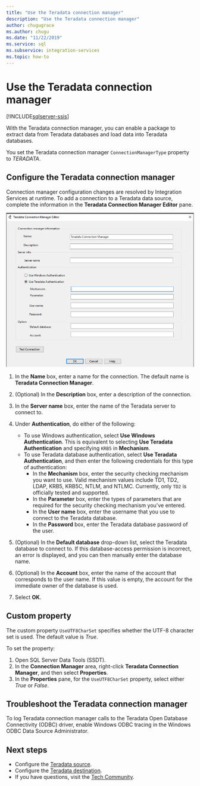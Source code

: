 ```yaml
---
title: "Use the Teradata connection manager"
description: "Use the Teradata connection manager"
author: chugugrace
ms.author: chugu
ms.date: "11/22/2019"
ms.service: sql
ms.subservice: integration-services
ms.topic: how-to
---
```

# Use the Teradata connection manager

[!INCLUDE[sqlserver-ssis](../../includes/applies-to-version/sqlserver-ssis.md)]

With the Teradata connection manager, you can enable a package to extract data from Teradata databases and load data into Teradata databases.

You set the Teradata connection manager `ConnectionManagerType` property to *TERADATA*.

## Configure the Teradata connection manager

Connection manager configuration changes are resolved by Integration Services at runtime. To add a connection to a Teradata data source, complete the information in the **Teradata Connection Manager Editor** pane.

![The Teradata Connection Manager Editor pane](media/teradata-connection-manager.png)

1. In the **Name** box, enter a name for the connection. The default name is **Teradata Connection Manager**.

1. (Optional) In the **Description** box, enter a description of the connection.

1. In the **Server name** box, enter the name of the Teradata server to connect to.

1. Under **Authentication**, do either of the following:

   - To use Windows authentication, select **Use Windows Authentication**. This is equivalent to selecting **Use Teradata Authentication** and specifying `KRB5` in **Mechanism**.
   - To use Teradata database authentication, select **Use Teradata Authentication**, and then enter the following credentials for this type of authentication:
     - In the **Mechanism** box, enter the security checking mechanism you want to use. Valid mechanism values include TD1, TD2, LDAP, KRB5, KRB5C, NTLM, and NTLMC. Currently, only `TD2` is officially tested and supported.
     - In the **Parameter** box, enter the types of parameters that are required for the security checking mechanism you've entered.
     - In the **User name** box, enter the username that you use to connect to the Teradata database.  
     - In the **Password** box, enter the Teradata database password of the user.

1. (Optional) In the **Default database** drop-down list, select the Teradata database to connect to. If this database-access permission is incorrect, an error is displayed, and you can then manually enter the database name.

1. (Optional) In the **Account** box, enter the name of the account that corresponds to the user name. If this value is empty, the account for the immediate owner of the database is used.
1. Select **OK**.

## Custom property

The custom property `UseUTF8CharSet` specifies whether the UTF-8 character set is used. The default value is *True*.

To set the property:

1. Open SQL Server Data Tools (SSDT).
1. In the **Connection Manager** area, right-click **Teradata Connection Manager**, and then select **Properties**.
1. In the **Properties** pane, for the `UseUTF8CharSet` property, select either *True* or *False*.

## Troubleshoot the Teradata connection manager

To log Teradata connection manager calls to the Teradata Open Database Connectivity (ODBC) driver, enable Windows ODBC tracing in the Windows ODBC Data Source Administrator.

## Next steps

- Configure the [Teradata source](teradata-source.md).
- Configure the [Teradata destination](teradata-destination.md).
- If you have questions, visit the [Tech Community](https://aka.ms/AA5u35j).
